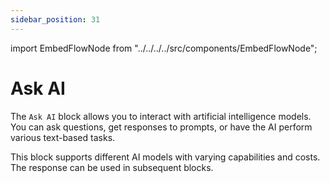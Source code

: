 ```yaml
---
sidebar_position: 31
---
```


import EmbedFlowNode from "../../../../src/components/EmbedFlowNode";

# Ask AI

The `Ask AI` block allows you to interact with artificial intelligence models. You can ask questions, get responses to prompts, or have the AI perform various text-based tasks.

This block supports different AI models with varying capabilities and costs. The response can be used in subsequent blocks.

<EmbedFlowNode type="action_ai_chat_completion" />
